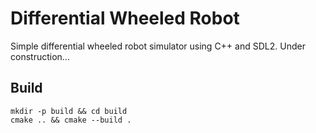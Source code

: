 # Differential Wheeled Robot

Simple differential wheeled robot simulator using C++ and SDL2. Under construction...

## Build
```
mkdir -p build && cd build
cmake .. && cmake --build .
```

